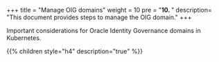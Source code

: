 +++
title = "Manage OIG domains"
weight = 10 
pre = "<b>10. </b>"
description=  "This document provides steps to manage the OIG domain."
+++

Important considerations for Oracle Identity Governance domains in Kubernetes.

{{% children style="h4" description="true" %}}

